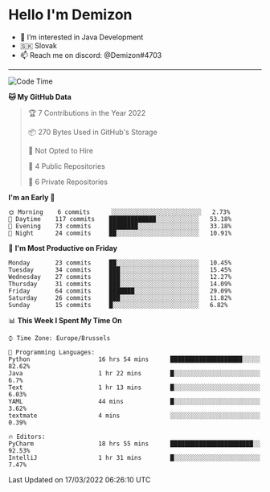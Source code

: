 # Hello I'm Demizon
- 👀 I’m interested in Java Development
- 🇸🇰 Slovak
- 📫 Reach me on discord: @Demizon#4703
<hr>

<!--START_SECTION:waka-->
![Code Time](http://img.shields.io/badge/Code%20Time-263%20hrs%2039%20mins-blue)

**🐱 My GitHub Data** 

> 🏆 7 Contributions in the Year 2022
 > 
> 📦 270 Bytes Used in GitHub's Storage 
 > 
> 🚫 Not Opted to Hire
 > 
> 📜 4 Public Repositories 
 > 
> 🔑 6 Private Repositories  
 > 
**I'm an Early 🐤** 

```text
🌞 Morning    6 commits      ░░░░░░░░░░░░░░░░░░░░░░░░░   2.73% 
🌆 Daytime    117 commits    █████████████░░░░░░░░░░░░   53.18% 
🌃 Evening    73 commits     ████████░░░░░░░░░░░░░░░░░   33.18% 
🌙 Night      24 commits     ██░░░░░░░░░░░░░░░░░░░░░░░   10.91%

```
📅 **I'm Most Productive on Friday** 

```text
Monday       23 commits     ██░░░░░░░░░░░░░░░░░░░░░░░   10.45% 
Tuesday      34 commits     ███░░░░░░░░░░░░░░░░░░░░░░   15.45% 
Wednesday    27 commits     ███░░░░░░░░░░░░░░░░░░░░░░   12.27% 
Thursday     31 commits     ███░░░░░░░░░░░░░░░░░░░░░░   14.09% 
Friday       64 commits     ███████░░░░░░░░░░░░░░░░░░   29.09% 
Saturday     26 commits     ███░░░░░░░░░░░░░░░░░░░░░░   11.82% 
Sunday       15 commits     █░░░░░░░░░░░░░░░░░░░░░░░░   6.82%

```


📊 **This Week I Spent My Time On** 

```text
⌚︎ Time Zone: Europe/Brussels

💬 Programming Languages: 
Python                   16 hrs 54 mins      ████████████████████░░░░░   82.62% 
Java                     1 hr 22 mins        █░░░░░░░░░░░░░░░░░░░░░░░░   6.7% 
Text                     1 hr 13 mins        █░░░░░░░░░░░░░░░░░░░░░░░░   6.03% 
YAML                     44 mins             █░░░░░░░░░░░░░░░░░░░░░░░░   3.62% 
textmate                 4 mins              ░░░░░░░░░░░░░░░░░░░░░░░░░   0.39%

🔥 Editors: 
PyCharm                  18 hrs 55 mins      ███████████████████████░░   92.53% 
IntelliJ                 1 hr 31 mins        █░░░░░░░░░░░░░░░░░░░░░░░░   7.47%

```


 Last Updated on 17/03/2022 06:26:10 UTC
<!--END_SECTION:waka-->
